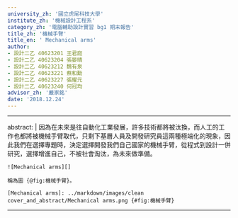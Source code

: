 ```yaml
---
university_zh: '國立虎尾科技大學'
institute_zh: '機械設計工程系'
category_zh: '電腦輔助設計實習 bg1 期末報告'
title_zh: '機械手臂'
title_en: ' Mechanical arms'
author:
- 設計二乙 40623201 王君庭
- 設計二乙 40623204 張晏晴
- 設計二乙 40623212 魏有泉
- 設計二乙 40623221 蔡和勳
- 設計二乙 40623227 張耀元
- 設計二乙 40623240 何冠均
advisor_zh: '嚴家銘'
date: '2018.12.24'
---
```


---
abstract: |
    因為在未來是往自動化工業發展，許多技術都將被汰換，而人工的工作也都將被機械手臂取代，只剩下基層人員及開發研究員這兩種極端化的現象，因此我們在選擇專題時，決定選擇開發我們自己國家的機械手臂，從程式到設計一併研究，選擇增進自己，不被社會淘汰，為未來做準備。

    ![Mechanical arms][]
    
    稱為圖 {@fig:機械手臂}。
    
    [Mechanical arms]: ../markdown/images/clean cover_and_abstract/Mechanical arms.png {#fig:機械手臂}


    
---


